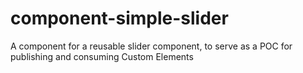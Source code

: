 # component-simple-slider
A component for a reusable slider component, to serve as a POC for publishing and consuming Custom Elements 
